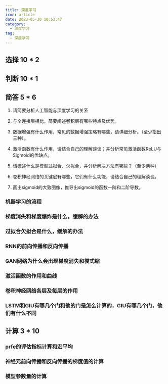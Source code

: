 ```yaml
---
title: 深度学习
icon: article
date: 2023-05-30 10:53:47
category:
  - 深度学习
tag:
  - 深度学习
---
```


## 选择 10 * 2

## 判断 10 * 1

## 简答 5 * 6

1. 请简要分析人工智能与深度学习的关系

2. 与全连接层相比，简要阐述卷积层有哪些特点及优势。

3. 数据增强有什么作用，常见的数据增强策略有哪些，请详细分析。（至少指出三种）。

4. 激活函数有什么作用，请结合自己的理解谈谈；并分析常见激活函数ReLU与Sigmoid的优缺点。

5. 请概述什么是模型过拟合、欠拟合，并分析解决方法有哪些？（至少两种）

6. 卷积神经网络的关键层有哪些，它们有什么功能，请结合自己的理解谈谈。

7. 画出sigmoid的大致图像，推导出sigmoid的函数一阶和二阶导数。

### 机器学习的流程

### 梯度消失和梯度爆炸是什么，缓解的办法

### 过拟合欠拟合是什么，缓解的办法

### RNN的前向传播和反向传播

### GAN网络为什么会出现梯度消失和模式缩

### 激活函数的作用和曲线

### 卷积神经网络各层及每层的作用

### LSTM和GIU有哪几个门和他的门是怎么计算的，GIU有哪几个门，他们有什么不同

## 计算 3 * 10

### prfe的评估指标计算和宏平均

### 神经元前向传播和反向传播的梯度值的计算

### 模型参数量的计算


